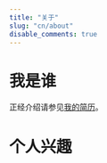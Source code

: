 ```yaml
---
title: "关于"
slug: "cn/about"
disable_comments: true
---
```


# 我是谁

正经介绍请参见[我的简历](../vitae/)。

# 个人兴趣

